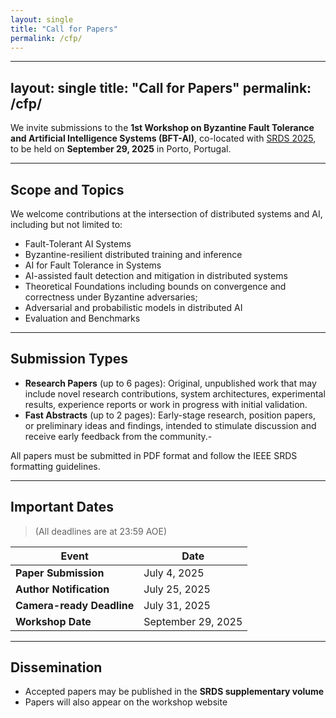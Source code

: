 ```yaml
---
layout: single
title: "Call for Papers"
permalink: /cfp/
---
```


---
layout: single
title: "Call for Papers"
permalink: /cfp/
---

We invite submissions to the **1st Workshop on Byzantine Fault Tolerance and Artificial Intelligence Systems (BFT-AI)**, co-located with [SRDS 2025](https://srds-conference.org/), to be held on **September 29, 2025** in Porto, Portugal.

---

## Scope and Topics

We welcome contributions at the intersection of distributed systems and AI, including but not limited to:

- Fault-Tolerant AI Systems 
- Byzantine-resilient distributed training and inference
- AI for Fault Tolerance in Systems 
- AI-assisted fault detection and mitigation in distributed systems
- Theoretical Foundations including bounds on convergence and correctness under Byzantine adversaries;
- Adversarial and probabilistic models in distributed AI
- Evaluation and Benchmarks


---

## Submission Types

- **Research Papers** (up to 6 pages): Original, unpublished work that may include novel research contributions, system architectures, experimental results, experience reports or work in progress with initial validation.
- **Fast Abstracts** (up to 2 pages): Early-stage research, position papers, or preliminary ideas and findings, intended to stimulate discussion and receive early feedback from the community.- 

All papers must be submitted in PDF format and follow the IEEE SRDS formatting guidelines.

---

## Important Dates

> (All deadlines are at 23:59 AOE)

| Event                   | Date            |
|-------------------------|-----------------|
| **Paper Submission**    | July 4, 2025    |
| **Author Notification** | July 25, 2025   |
| **Camera-ready Deadline** | July 31, 2025 |
| **Workshop Date**       | September 29, 2025 |

---

## Dissemination

- Accepted papers may be published in the **SRDS supplementary volume**
- Papers will also appear on the workshop website

